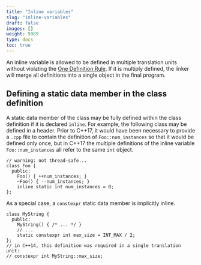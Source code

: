 ```yaml
---
title: "Inline variables"
slug: "inline-variables"
draft: false
images: []
weight: 9989
type: docs
toc: true
---
```


An inline variable is allowed to be defined in multiple translation units without violating the [One Definition Rule](https://www.wikiod.com/docs/c%2b%2b/4907/one-definition-rule-odr). If it is multiply defined, the linker will merge all definitions into a single object in the final program.

## Defining a static data member in the class definition
A static data member of the class may be fully defined within the class definition if it is declared `inline`. For example, the following class may be defined in a header. Prior to C++17, it would have been necessary to provide a `.cpp` file to contain the definition of `Foo::num_instances` so that it would be defined only once, but in C++17 the multiple definitions of the inline variable `Foo::num_instances` all refer to the same `int` object.

    // warning: not thread-safe...
    class Foo {
      public:
        Foo() { ++num_instances; }
        ~Foo() { --num_instances; }
        inline static int num_instances = 0;
    };

As a special case, a `constexpr` static data member is implicitly inline.

    class MyString {
      public:
        MyString() { /* ... */ }
        // ...
        static constexpr int max_size = INT_MAX / 2;
    };
    // in C++14, this definition was required in a single translation unit:
    // constexpr int MyString::max_size;

